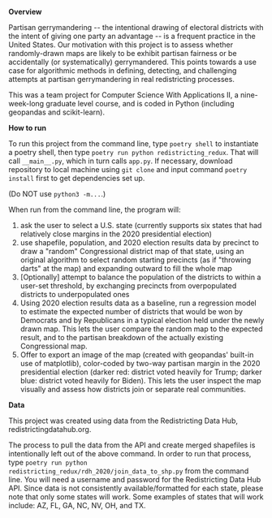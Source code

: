 **Overview** 

Partisan gerrymandering -- the intentional drawing of electoral districts with the intent of giving one party an advantage -- is a frequent practice in the United States. Our motivation with this project is to assess whether randomly-drawn maps are likely to be exhibit partisan fairness or be accidentally (or systematically) gerrymandered. This points towards a use case for algorithmic methods in defining, detecting, and challenging attempts at partisan gerrymandering in real redistricting processes.  

This was a team project for Computer Science With Applications II, a nine-week-long graduate level course, and is coded in Python (including geopandas and scikit-learn).

**How to run**

To run this project from the command line, type `poetry shell` to instantiate a poetry shell, then type `poetry run python redistricting_redux`. That will call `__main__.py`, which in turn calls `app.py`. If necessary, download repository to local machine using `git clone` and input command `poetry install` first to get dependencies set up.

(Do NOT use `python3 -m...`.)

When run from the command line, the program will:
1) ask the user to select a U.S. state (currently supports six states that had relatively close margins in the 2020 presidential election)
2) use shapefile, population, and 2020 election results data by precinct to draw a "random" Congressional district map of that state, using an original algorithm to select random starting precincts (as if "throwing darts" at the map) and expanding outward to fill the whole map
3) [Optionally] attempt to balance the population of the districts to within a user-set threshold, by exchanging precincts from overpopulated districts to underpopulated ones
4) Using 2020 election results data as a baseline, run a regression model to estimate the expected number of districts that would be won by Democrats and by Republicans in a typical election held under the newly drawn map. This lets the user compare the random map to the expected result, and to the partisan breakdown of the actually existing Congressional map.
5) Offer to export an image of the map (created with geopandas' built-in use of matplotlib), color-coded by two-way partisan margin in the 2020 presidential election (darker red: district voted heavily for Trump; darker blue: district voted heavily for Biden). This lets the user inspect the map visually and assess how districts join or separate real communities.

**Data**

This project was created using data from the Redistricting Data Hub, redistrictingdatahub.org.

The process to pull the data from the API and create merged shapefiles is intentionally left out of the above command. In order to run that process, type `poetry run python redistricting_redux/rdh_2020/join_data_to_shp.py` from the command line. You will need a username and password for the Redistricting Data Hub API. Since data is not consistently available/formatted for each state, please note that only some states will work. Some examples of states that will work include: AZ, FL, GA, NC, NV, OH, and TX. 

